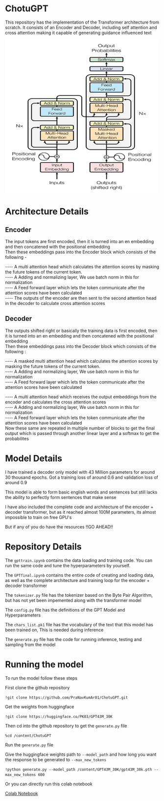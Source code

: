 # ChotuGPT
This repository has the implementation of the Transformer architecture from scratch. It consists of an Encoder and Decoder, including self attention and cross attention making it capable of generating guidance influenced text

<img src="https://github.com/PraNavKumAr01/ChotuGPT/blob/main/transformer.jpeg" width="500" height="500">

# Architecture Details
## Encoder
The input tokens are first encoded, then it is turned into an en embedding and then concatened with the positional embedding <br />
Then these embeddings pass into the Encoder block which consists of the following - 

---- A multi attention head which calculates the attention scores by masking the future tokens of the current token.<br />
---- A Adding and normalizing layer, We use batch norm in this for normalization<br />
---- A Feed forward layer which lets the token communicate after the attention scores have been calculated<br />
---- The outputs of the encoder are then sent to the second attention head in the decoder to calculate cross attention scores

## Decoder
The outputs shifted right or basically the training data is first encoded, then it is turned into an en embedding and then concatened with the positional embedding <br />
Then these embeddings pass into the Decoder block which consists of the following :

---- A masked multi attention head which calculates the attention scores by masking the future tokens of the current token.<br />
---- A Adding and normalizing layer, We use batch norm in this for normalization<br />
---- A Feed forward layer which lets the token communicate after the attention scores have been calculated<br />

---- A multi attention head which receives the output embeddings from the encoder and calculates the cross attention scores<br />
---- A Adding and normalizing layer, We use batch norm in this for normalization<br />
---- A Feed forward layer which lets the token communicate after the attention scores have been calculated<br />
Now these same are repeated in multiple number of blocks to get the final output which is passed through another linear layer and a softmax to get the probabilites

# Model Details

I have trained a decoder only model with 43 Million parameters for around 30 thousand epochs. Got a training loss of around 0.6 and validation loss of around 0.9

This model is able to form basic english words and sentences but still lacks the ability to perfectly form sentences that make sense

I have also included the complete code and architecture of the encoder + decoder transformer, but as it reached almost 100M parameters, its almost impossible to train on free GPU's<br />

But if any of you do have the resources !!GO AHEAD!!

# Repository Details

The `gpttrain.ipynb` contains the data loading and training code. You can run the same code and tune the hyperparameters by yourself. 

The `GPTfinal.ipynb` contains the entire code of creating and loading data, as well as the complete architecture and training loop for the encoder + decoder transformer

The `tokenizer.py` file has the tokenizer based on the Byte Pair Algorithm, but has not yet been impemented along with the transformer model

The `config.py` file has the definitions of the GPT Model and Hyperparameters

The `chars_list.pk1` file has the vocabulary of the text that this model has been trained on, This is needed during inference

The `generate.py` file has the code for running inference, testing and sampling from the model 

# Running the model

To run the model follow these steps

First clone the github repository

`!git clone https://github.com/PraNavKumAr01/ChotuGPT.git`<br />

 Get the weights from huggingface
 
`!git clone https://huggingface.co/PK03/GPT43M_30K`

Then cd into the github repository to get the `generate.py` file

`%cd /content/ChotuGPT`

Run the `generate.py` file

Give the huggingface weights path to `--model_path` and how long you want the response to be generated to `--max_new_tokens`

`!python generate.py --model_path /content/GPT43M_30K/gpt43M_30k.pth --max_new_tokens 600`

Or you can directly run this colab notebook

[Colab Notebook](https://colab.research.google.com/drive/1bN6eHQW9TgDBsx8gE8MO9icEkNsDRbiV?usp=sharing)
